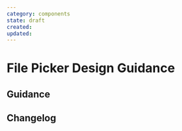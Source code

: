 ```yaml
---
category: components
state: draft
created: 
updated: 
---
```


# File Picker Design Guidance

## Guidance

## Changelog
